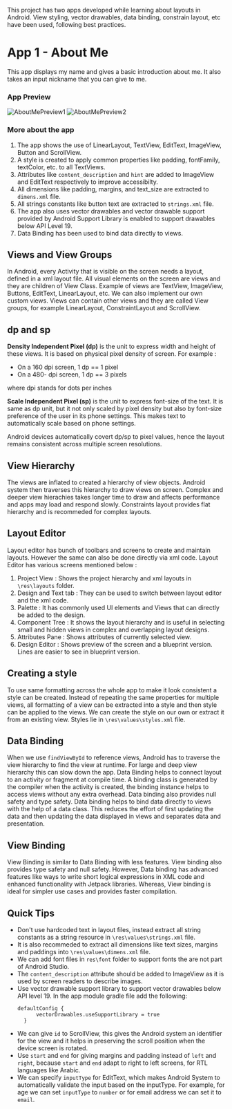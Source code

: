 This project has two apps developed while learning about layouts in Android. View styling, vector drawables, data binding, constrain layout, etc have been used, following best practices.

# App 1 - About Me #
This app displays my name and gives a basic introduction about me. It also takes an input nickname that you can give to me.

### App Preview ###
![AboutMePreview1](https://github.com/pawanharariya/About-Me-and-Boxes/assets/43620548/40da31ac-821c-44c0-8198-6dcfb142fc2a "About Me Preview 1")
![AboutMePreview2](https://github.com/pawanharariya/About-Me-and-Boxes/assets/43620548/9ecec376-6fb1-4c4b-8581-aa06ea28cf4f "About Me Preview 2")

### More about the app ###
1. The app shows the use of LinearLayout, TextView, EditText, ImageView, Button and ScrollView.
2. A style is created to apply common properties like padding, fontFamily, textColor, etc. to all TextViews.
3. Attributes like `content_description` and `hint` are added to ImageView and EditText respectively to improve accessibilty.
4. All dimensions like padding, margins, and  text_size are extracted to `dimens.xml` file.
5. All strings constants like button text are extracted to `strings.xml` file.
6. The app also uses vector drawables and vector drawable support provided by Android Support Library is enabled to support drawables below API Level 19.
7. Data Binding has been used to bind data directly to views. 

## Views and View Groups ## 
In Android, every Activity that is visible on the screen needs a layout, defined in a xml layout file. All visual elements on the screen are views and they are children of View Class. Example of views are TextView, ImageView, Buttons, EditText, LinearLayout, etc. We can also implement our own custom views. Views can contain other views and they are called View groups, for example LinearLayout, ConstraintLayout and ScrollView. 

## dp and sp ##
**Density Independent Pixel (dp)** is the unit to express width and height of these views. It is based on physical pixel density of screen. For example :
 * On a 160 dpi screen, 1 dp == 1 pixel
 * On a 480- dpi screen, 1 dp  == 3 pixels
   
where dpi stands for dots per inches

**Scale Independent Pixel (sp)** is the unit to express font-size of the text. It is same as dp unit, but it not only scaled by pixel density but also by font-size preference of the user in its phone settings. This makes text to automatically scale based on phone settings. 

Android devices automatically covert dp/sp to pixel values, hence the layout remains consistent across multiple screen resolutions.

## View Hierarchy ##
The views are inflated to created a hierarchy of view objects. Android system then traverses this hierarchy to draw views on screen. Complex and deeper view hierachies takes longer time to draw and affects performance and apps may load and respond slowly. Constraints layout provides flat hierarchy and is recommeded for complex layouts.

## Layout Editor ##
Layout editor has bunch of toolbars and screens to create and maintain layouts. However the same can also be done directly via xml code. Layout Editor has various screens mentioned below : 

1. Project View : Shows the project hierarchy and xml layouts in `\res\layouts` folder.
2. Design and Text tab : They can be used to switch between layout editor and the xml code.
3. Palette : It has commonly used UI elements and Views that can directly be added to the design.
4. Component Tree : It shows the layout hierarchy and is useful in selecting small and hidden views in complex and overlapping layout designs.
5. Attributes Pane : Shows attributes of currently selected view.
6. Design Editor : Shows preview of the screen and a blueprint version. Lines are easier to see in blueprint version.

## Creating a style ##
To use same formatting across the whole app to make it look consistent a style can be created. Instead of repeating the same properties for multiple views, all formatting of a view can be extracted into a style and then style can be applied to the views. We can create the style on our own or extract it from an existing view. Styles lie in `\res\values\styles.xml` file.

## Data Binding ##
When we use `findViewById` to reference views, Android has to traverse the view hierarchy to find the view at runtime. For large and deep view hierarchy this can slow down the app. Data Binding helps to connect layout to an activity or fragment at compile time. A binding class is generated by the compiler when the activity is created, the binding instance helps to access views without any extra overhead. Data binding also provides null safety and type safety. Data binding helps to bind data directly to views with the help of a data class. This reduces the effort of first updating the data and then updating the data displayed in views and separates data and presentation.

## View Binding ##
View Binding is similar to Data Binding with less features. View binding also provides type safety and null safety. However, Data binding has advanced features like ways to write short logical expressions in XML code and enhanced functionality with Jetpack libraries. Whereas, View binding is ideal for simpler use cases and provides faster compilation.

## Quick Tips ##
* Don't use hardcoded text in layout files, instead extract all string constants as a string resource in `\res\values\strings.xml` file.
* It is also recommeded to extract all dimensions like text sizes, margins and paddings into `\res\values\dimens.xml` file.
* We can add font files in `res\font` folder to support fonts the are not part of Android Studio.
* The `content_description` attribute should be added to ImageView as it is used by screen readers to describe images.
* Use vector drawable support library to support vector drawables below API level 19. In the app module gradle file add the following:
  ```
  defaultConfig {
        vectorDrawables.useSupportLibrary = true
    }
  ```
* We can give `id` to ScrollView, this gives the Android system an identifier for the view and it helps in preserving the scroll position when the device screen is rotated.
* Use `start` and `end` for giving margins and padding instead of `left` and `right`, because `start` and `end` adapt to right to left screens, for RTL languages like Arabic.
* We can specify `inputType` for EditText, which makes Android System to automatically validate the input based on the inputType. For example, for age we can set `inputType` to `number` or for email address we can set it to `email`.
